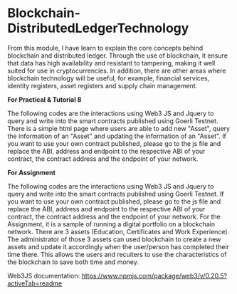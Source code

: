 # Blockchain-DistributedLedgerTechnology

From this module, I have learn to explain the core concepts behind blockchain and distributed ledger. Through the use of blockchain, it ensure that data has high availability and resistant to tampering, making it well suited for use in cryptocurrencies. In addition, there are other areas where blockchain technology will be useful, for example, financial services, identity registers, asset registers and supply chain management.

**For Practical & Tutorial 8**

The following codes are the interactions using Web3 JS and Jquery to query and write into the smart contracts published using Goerli Testnet.
There is a simple html page where users are able to add new "Asset", query the information of an "Asset" and updating the information of an "Asset".
If you want to use your own contract published, please go to the js file and replace the ABI, address and endpoint to the respective ABI of your contract, the contract address and the endpoint of your network.  


**For Assignment**

The following codes are the interactions using Web3 JS and Jquery to query and write into the smart contracts published using Goerli Testnet.
If you want to use your own contract published, please go to the js file and replace the ABI, address and endpoint to the respective ABI of your contract, the contract address and the endpoint of your network.
For the Assignment, it is a sample of running a digital portfolio on a blockchain network. There are 3 assets (Education, Certificates and Work Experience). The administrator of those 3 assets can used blockchain to create a new assets and update it accordingly when the user/person has completed their time there. This allows the users and recuiters to use the characteristics of the blockchain to save both time and money. 

Web3JS documentation: https://www.npmjs.com/package/web3/v/0.20.5?activeTab=readme
